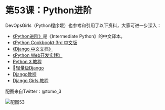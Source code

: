 # 第53课：Python进阶
DevOpsGirls（Python程序媛）也参考和引用了以下资料，大家可进一步深入：

* [《Python进阶》](https://github.com/eastlakeside/interpy-zh)是《Intermediate Python》的中文译本。
* [《Python Cookbook》 3rd 中文版](https://github.com/yidao620c/python3-cookbook)
* [《Django 中文文档》](https://docs.huihoo.com/django/2.1-zh-cn/index.html)
* [《Python Web开发实践》](https://www.amazon.cn/dp/B01L8NVIC6/)
* [Python 3 教程](http://www.runoob.com/python3/python3-tutorial.html)
* [轻量级Django](https://www.amazon.cn/dp/B01M4S72G0/)
* [Django教程](https://www.w3cschool.cn/django/)
* [Django Girls 教程](https://tutorial.djangogirls.org/zh/)

配图来自Twitter：@tomo_3

![配图53](https://wiki.huihoo.com/images/thumb/b/bf/Devopsgirls53.jpg/696px-Devopsgirls53.jpg)